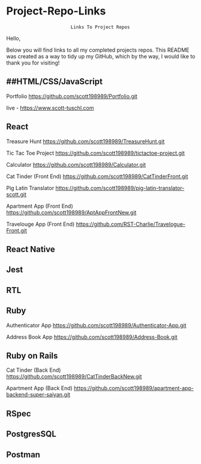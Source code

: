 # Project-Repo-Links
                            Links To Project Repos

Hello,

Below you will find links to all my completed projects repos.  This README was created as a way to tidy up my GitHub, which by the way, I would like to thank you for visiting!

##HTML/CSS/JavaScript
--------------------------------------------------------------------------------------------

Portfolio https://github.com/scott198989/Portfolio.git

live - https://www.scott-tuschl.com 

React
--------------------------------------------------------------------------------------------

Treasure Hunt https://github.com/scott198989/TreasureHunt.git

Tic Tac Toe Project https://github.com/scott198989/tictactoe-project.git

Calculator https://github.com/scott198989/Calculator.git

Cat Tinder (Front End) https://github.com/scott198989/CatTinderFront.git

Pig Latin Translator https://github.com/scott198989/pig-latin-translator-scott.git

Apartment App (Front End) https://github.com/scott198989/AptAppFrontNew.git

Travelouge App (Front End) https://github.com/RST-Charlie/Travelogue-Front.git


React Native
--------------------------------------------------------------------------------------------

Jest
--------------------------------------------------------------------------------------------


RTL
--------------------------------------------------------------------------------------------

Ruby
--------------------------------------------------------------------------------------------

Authenticator App https://github.com/scott198989/Authenticator-App.git

Address Book App https://github.com/scott198989/Address-Book.git


Ruby on Rails
--------------------------------------------------------------------------------------------

Cat Tinder (Back End) https://github.com/scott198989/CatTinderBackNew.git

Apartment App (Back End) https://github.com/scott198989/apartment-app-backend-super-saiyan.git



RSpec
--------------------------------------------------------------------------------------------



PostgresSQL
--------------------------------------------------------------------------------------------


Postman
--------------------------------------------------------------------------------------------
